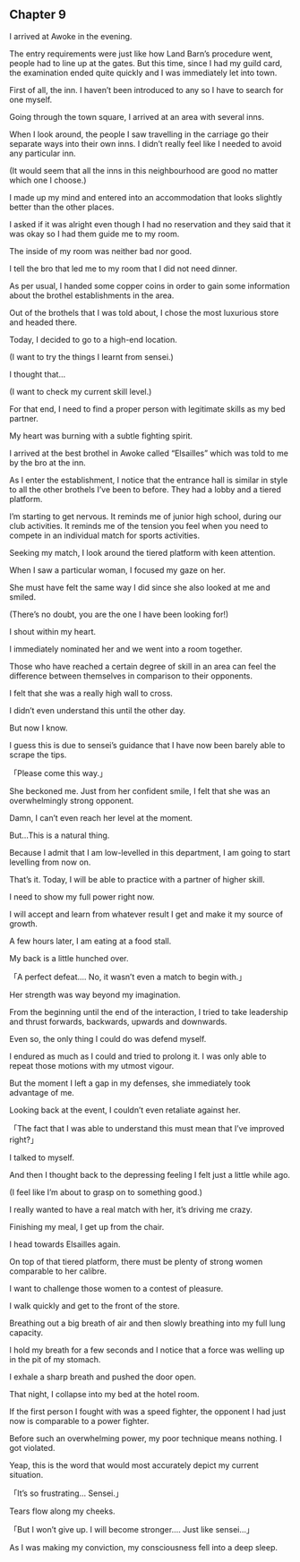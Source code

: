 ## Chapter 9

I arrived at Awoke in the evening.

The entry requirements were just like how Land Barn’s procedure went, people had to line up at the gates. But this time, since I had my guild card, the examination ended quite quickly and I was immediately let into town.

First of all, the inn. I haven’t been introduced to any so I have to search for one myself.

Going through the town square, I arrived at an area with several inns.

When I look around, the people I saw travelling in the carriage go their separate ways into their own inns. I didn’t really feel like I needed to avoid any particular inn.

(It would seem that all the inns in this neighbourhood are good no matter which one I choose.)

I made up my mind and entered into an accommodation that looks slightly better than the other places.

I asked if it was alright even though I had no reservation and they said that it was okay so I had them guide me to my room.

The inside of my room was neither bad nor good.

I tell the bro that led me to my room that I did not need dinner.

As per usual, I handed some copper coins in order to gain some information about the brothel establishments in the area.

Out of the brothels that I was told about, I chose the most luxurious store and headed there.

Today, I decided to go to a high-end location.

(I want to try the things I learnt from sensei.)

I thought that…

(I want to check my current skill level.)

For that end, I need to find a proper person with legitimate skills as my bed partner.

My heart was burning with a subtle fighting spirit.

I arrived at the best brothel in Awoke called “Elsailles” which was told to me by the bro at the inn.

As I enter the establishment, I notice that the entrance hall is similar in style to all the other brothels I’ve been to before. They had a lobby and a tiered platform.

I’m starting to get nervous. It reminds me of junior high school, during our club activities. It reminds me of the tension you feel when you need to compete in an individual match for sports activities.

Seeking my match, I look around the tiered platform with keen attention.

When I saw a particular woman, I focused my gaze on her.

She must have felt the same way I did since she also looked at me and smiled.

(There’s no doubt, you are the one I have been looking for!)

I shout within my heart.

I immediately nominated her and we went into a room together.

Those who have reached a certain degree of skill in an area can feel the difference between themselves in comparison to their opponents.

I felt that she was a really high wall to cross.

I didn’t even understand this until the other day.

But now I know.

I guess this is due to sensei’s guidance that I have now been barely able to scrape the tips.

「Please come this way.」

She beckoned me. Just from her confident smile, I felt that she was an overwhelmingly strong opponent.

Damn, I can’t even reach her level at the moment.

But…This is a natural thing.

Because I admit that I am low-levelled in this department, I am going to start levelling from now on.

That’s it. Today, I will be able to practice with a partner of higher skill.

I need to show my full power right now.

I will accept and learn from whatever result I get and make it my source of growth.

A few hours later, I am eating at a food stall.

My back is a little hunched over.

「A perfect defeat…. No, it wasn’t even a match to begin with.」

Her strength was way beyond my imagination.

From the beginning until the end of the interaction, I tried to take leadership and thrust forwards, backwards, upwards and downwards.

Even so, the only thing I could do was defend myself.

I endured as much as I could and tried to prolong it. I was only able to repeat those motions with my utmost vigour.

But the moment I left a gap in my defenses, she immediately took advantage of me.

Looking back at the event, I couldn’t even retaliate against her.

「The fact that I was able to understand this must mean that I’ve improved right?」

I talked to myself.

And then I thought back to the depressing feeling I felt just a little while ago.

(I feel like I’m about to grasp on to something good.)

I really wanted to have a real match with her, it’s driving me crazy.

Finishing my meal, I get up from the chair.

I head towards Elsailles again.

On top of that tiered platform, there must be plenty of strong women comparable to her calibre.

I want to challenge those women to a contest of pleasure.

I walk quickly and get to the front of the store.

Breathing out a big breath of air and then slowly breathing into my full lung capacity.

I hold my breath for a few seconds and I notice that a force was welling up in the pit of my stomach.

I exhale a sharp breath and pushed the door open.

That night, I collapse into my bed at the hotel room.

If the first person I fought with was a speed fighter, the opponent I had just now is comparable to a power fighter.

Before such an overwhelming power, my poor technique means nothing.
I got violated.

Yeap, this is the word that would most accurately depict my current situation.

「It’s so frustrating… Sensei.」

Tears flow along my cheeks.

「But I won’t give up. I will become stronger…. Just like sensei…」

As I was making my conviction, my consciousness fell into a deep sleep.